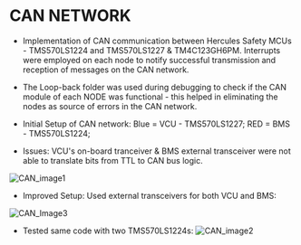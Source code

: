 # CAN NETWORK

+ Implementation of CAN communication between Hercules Safety MCUs - TMS570LS1224 and TMS570LS1227 & TM4C123GH6PM. Interrupts were employed on each node to notify successful transmission and reception of messages on the CAN network. 

+ The Loop-back folder was used during debugging to check if the CAN module of each NODE was functional - this helped in eliminating the nodes as source of errors in the CAN network. 

+ Initial Setup of CAN network: Blue = VCU - TMS570LS1227; RED = BMS - TMS570LS1224; 

+ Issues: VCU's on-board tranceiver & BMS external transceiver were not able to translate bits from TTL to CAN bus logic.
  
![CAN_image1](https://user-images.githubusercontent.com/33042545/68287322-640d0e80-0037-11ea-99e4-64212b4508d0.jpg)

+ Improved Setup: Used external transceivers for both VCU and BMS: 
 
 ![CAN_Image3](https://user-images.githubusercontent.com/33042545/68286984-d6312380-0036-11ea-81a1-f03fc3cc43eb.jpg)
 
 
+ Tested same code with two TMS570LS1224s:
  ![CAN_image2](https://user-images.githubusercontent.com/33042545/68287107-0aa4df80-0037-11ea-8e69-27d1713e73ad.jpg)


